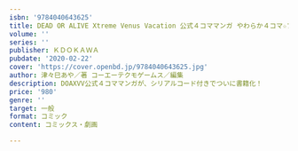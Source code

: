 ```yaml
---
isbn: '9784040643625'
title: DEAD OR ALIVE Xtreme Venus Vacation 公式４コママンガ やわらか４コマ☆ブイブイ
volume: ''
series: ''
publisher: ＫＤＯＫＡＷＡ
pubdate: '2020-02-22'
cover: 'https://cover.openbd.jp/9784040643625.jpg'
author: 津々巳あや／著 コーエーテクモゲームス／編集
description: DOAXVV公式４コママンガが、シリアルコード付きでついに書籍化！
price: '980'
genre: ''
target: 一般
format: コミック
content: コミックス・劇画

---
```

